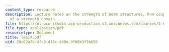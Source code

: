 ```yaml
---
content_type: resource
description: Lecture notes on the strength of beam structures, M-N coupling, and convexity
  of a strength domain.
file: https://ol-ocw-studio-app-production.s3.amazonaws.com/courses/1-050-engineering-mechanics-i-fall-2007/28c62a7d4fc9416ce49e3f08b3f5b650_lec14.pdf
file_type: application/pdf
resourcetype: Document
title: lec14.pdf
uid: 28c62a7d-4fc9-416c-e49e-3f08b3f5b650
---
```

